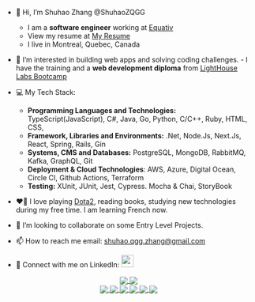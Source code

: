 - 👋 Hi, I’m Shuhao Zhang @ShuhaoZQGG
    - I am a **software engineer** working at [Equativ](https://www.equativ.com/)
    - View my resume at [My Resume](https://resume.creddle.io/resume/cx17ve8gp3m)
    - I live in Montreal, Quebec, Canada
- 👀 I’m interested in building web apps and solving coding challenges. 
      - I have the training and a **web development diploma** from [LightHouse Labs Bootcamp](https://www.lighthouselabs.ca/)

- 💻 My Tech Stack: 
   - **Programming Languages and Technologies:** TypeScript(JavaScript), C#, Java, Go, Python, C/C++, Ruby, HTML, CSS, 
   - **Framework, Libraries and Environments:** .Net, Node.Js, Next.Js, React, Spring, Rails, Gin
   - **Systems, CMS and Databases:** PostgreSQL, MongoDB, RabbitMQ, Kafka, GraphQL, Git
   - **Deployment & Cloud Technologies**: AWS, Azure, Digital Ocean, Circle CI, Github Actions, Terraform
   - **Testing:** XUnit, JUnit, Jest, Cypress. Mocha & Chai, StoryBook
- :heart_on_fire: I love playing [Dota2](https://www.dota2.com/home), reading books, studying new technologies during my free time. I am learning French now.
- 💞️ I’m looking to collaborate on some Entry Level Projects.

- 📫 How to reach me email: shuhao.qgg.zhang@gmail.com
- :handshake: Connect with me on LinkedIn: [<img width="25" src="https://user-images.githubusercontent.com/20462800/146625308-e72fc1a5-2170-4fd2-8d06-77370eb28a7a.png"></img>](https://www.linkedin.com/in/shuhao-zhang-38459514a/) 

<div align="center">
<a href="https://github.com/ShuhaoZQGG/ShuhaoZQGG">
  <img align="center" src="https://github-readme-stats.vercel.app/api?username=ShuhaoZQGG&show_icons=true&theme=cobalt&count_private=true&include_all_commits=false" />
</a>
<a href="https://github.com/ShuhaoZQGG/ShuhaoZQGG">
  <img align="center" src="https://github-readme-stats.vercel.app/api/top-langs/?username=ShuhaoZQGG&langs_count=10&theme=radical&layout=donut-vertical" />
</a>
</div>
<div align="center">
<a href="https://github.com/ShuhaoZQGG/Carsties">
  <img align="center" src="https://github-readme-stats.vercel.app/api/pin/?username=ShuhaoZQGG&repo=Carsties&theme=synthwave" />
</a>
<a href="https://github.com/ShuhaoZQGG/Coding_Challenges">
  <img align="center" src="https://github-readme-stats.vercel.app/api/pin/?username=ShuhaoZQGG&repo=Coding_Challenges&theme=highcontrast" />
</a>
<a href="https://github.com/ShuhaoZQGG/AlgoExpertHub">
  <img align="center" src="https://github-readme-stats.vercel.app/api/pin/?username=ShuhaoZQGG&repo=AlgoExpertHub&theme=merko" />
</a>
<a href="https://github.com/ShuhaoZQGG/MaintenancePro">
  <img align="center" src="https://github-readme-stats.vercel.app/api/pin/?username=ShuhaoZQGG&repo=MaintenancePro&theme=onedark">
</a>
<a href="https://github.com/ShuhaoZQGG/Scheduler">
  <img align="center" src="https://github-readme-stats.vercel.app/api/pin/?username=ShuhaoZQGG&repo=Scheduler&theme=tokyonight" />
</a>
<a href="https://github.com/ShuhaoZQGG/Jungle">
  <img align="center" src="https://github-readme-stats.vercel.app/api/pin/?username=ShuhaoZQGG&repo=Jungle&theme=merko" />
</a>
</div>


<!---
ShuhaoZQGG/ShuhaoZQGG is a ✨ special ✨ repository because its `README.md` (this file) appears on your GitHub profile.
You can click the Preview link to take a look at your changes.
--->
